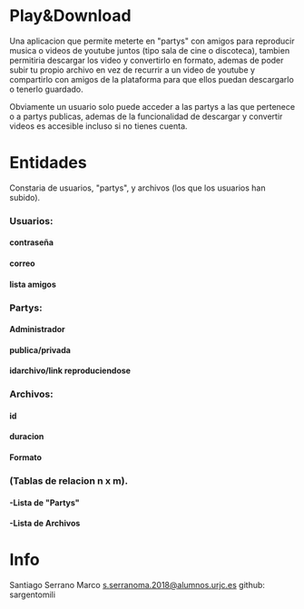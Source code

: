 # Play&Download

Una aplicacion que permite meterte en "partys" con amigos para reproducir musica o videos de youtube juntos (tipo sala de cine o discoteca),
tambien permitiria descargar los video y convertirlo en formato, ademas de poder subir tu propio archivo en vez de recurrir a un video de youtube 
y compartirlo con amigos de la plataforma para que ellos puedan descargarlo o tenerlo guardado.

Obviamente un usuario solo puede acceder a las partys a las que pertenece o a partys publicas, ademas de la funcionalidad de descargar y 
convertir videos es accesible incluso si no tienes cuenta.


# Entidades
Constaria de usuarios, "partys", y archivos (los que los usuarios han subido).

### Usuarios:
#### contraseña
#### correo
#### lista amigos

### Partys:
#### Administrador
#### publica/privada
#### idarchivo/link reproduciendose

### Archivos:
#### id
#### duracion
#### Formato

### (Tablas de relacion n x m).
#### -Lista de "Partys"
#### -Lista de Archivos

# Info
Santiago Serrano Marco s.serranoma.2018@alumnos.urjc.es
github: sargentomili
